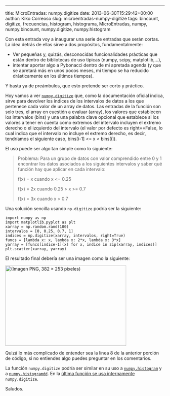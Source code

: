 ---
title: MicroEntradas: numpy.digitize
date: 2013-06-30T15:29:42+00:00
author: Kiko Correoso
slug: microentradas-numpy-digitize
tags: bincount, digitize, frecuencias, histogram, histograma, MicroEntradas, numpy, numpy.bincount, numpy.digitize, numpy.histogram

Con esta entrada voy a inaugurar una serie de entradas que serán cortas. La idea detrás de ellas sirve a dos propósitos, fundamentalmente:

  * Ver pequeñas y, quizás, desconocidas funcionalidades prácticas que están dentro de bibliotecas de uso típicas (numpy, scipy, matplotlib,...),
  * intentar aportar algo a Pybonacci dentro de mi apretada agenda (y que se apretará más en unos pocos meses, mi tiempo se ha reducido drásticamente en los últimos tiempos).

Y basta ya de preámbulos, que esto pretende ser corto y práctico.

Hoy vamos a ver [`numpy.digitize`](http://docs.scipy.org/doc/numpy/reference/generated/numpy.digitize.html) que, como la documentación oficial indica, sirve para devolver los índices de los intervalos de datos a los que pertenece cada valor de un array de datos. Las entradas de la función son solo tres, el array en cuestión a evaluar (array), los valores que establecen los intervalos (bins) y una una palabra clave opcional que establece si los valores a tener en cuenta como extremos del intervalo incluyen el extremo derecho o el izquierdo del intervalo (el valor por defecto es right==False, lo cual indica que el intervalo no incluye el extremo derecho, es decir, tendríamos el siguiente caso, bins[i-1] <= x < bins[i]).

El uso puede ser algo tan simple como lo siguiente:

> Problema: Para un grupo de datos con valor comprendido entre 0 y 1 encontrar los datos asociados a los siguientes intervalos y saber qué función hay que aplicar en cada intervalo:
> 
> f(x) = x cuando x <= 0.25
> 
> f(x) = 2x cuando 0.25 > x >= 0.7
> 
> f(x) = 3x cuando x > 0.7

Una solución sencilla usando `np.digitize` podría ser la siguiente:

<pre><code class="language-python">import numpy as np
import matplotlib.pyplot as plt
xarray = np.random.rand(100)
intervalos = [0, 0.25, 0.7, 1]
indices = np.digitize(xarray, intervalos, right=True)
funcs = [lambda x: x, lambda x: 2*x, lambda x: 3*x]
yarray = [funcs[indice-1](x) for x, indice in zip(xarray, indices)]
plt.scatter(xarray, yarray)</code></pre>

El resultado final debería ser una imagen como la siguiente:

[<img class="aligncenter size-full wp-image-1683" alt="(Imagen PNG, 382 × 253 píxeles)" src="http://pybonacci.org/wp-content/uploads/2013/06/imagen-png-382-c397-253-pc3adxeles.png" width="382" height="253" srcset="https://pybonacci.es/wp-content/uploads/2013/06/imagen-png-382-c397-253-pc3adxeles.png 382w, https://pybonacci.es/wp-content/uploads/2013/06/imagen-png-382-c397-253-pc3adxeles-300x198.png 300w" sizes="(max-width: 382px) 100vw, 382px" />](http://pybonacci.org/wp-content/uploads/2013/06/imagen-png-382-c397-253-pc3adxeles.png)

Quizá lo más complicado de entender sea la línea 8 de la anterior porción de código, si no entiendes algo puedes preguntar en los comentarios.

La función `numpy.digitize` podría ser similar en su uso a [`numpy.histogram`](http://docs.scipy.org/doc/numpy/reference/generated/numpy.histogram.html#numpy.histogram) y a [`numpy.histogramdd`](http://docs.scipy.org/doc/numpy/reference/generated/numpy.histogramdd.html#numpy.histogramdd). En la [última función se usa internamente](https://github.com/numpy/numpy/blob/v1.7.0/numpy/lib/function_base.py#L349) `numpy.digitize`.

Saludos.
